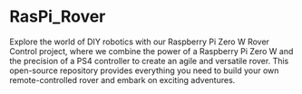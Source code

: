 # RasPi_Rover
Explore the world of DIY robotics with our Raspberry Pi Zero W Rover Control project, where we combine the power of a Raspberry Pi Zero W and the precision of a PS4 controller to create an agile and versatile rover. This open-source repository provides everything you need to build your own remote-controlled rover and embark on exciting adventures.
